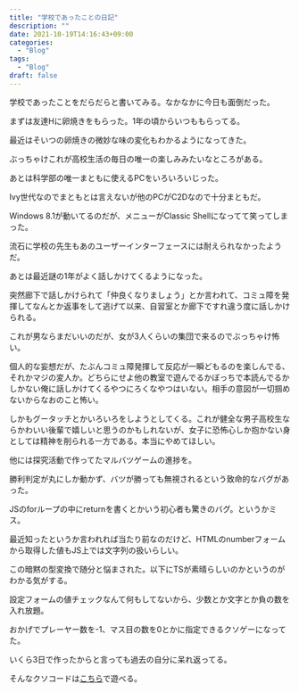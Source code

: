 ```yaml
---
title: "学校であったことの日記"
description: ""
date: 2021-10-19T14:16:43+09:00
categories:
  - "Blog"
tags:
  - "Blog"
draft: false
---
```


学校であったことをだらだらと書いてみる。なかなかに今日も面倒だった。

まずは友達Hに卵焼きをもらった。1年の頃からいつももらってる。

最近はそいつの卵焼きの微妙な味の変化もわかるようになってきた。

ぶっちゃけこれが高校生活の毎日の唯一の楽しみみたいなところがある。

あとは科学部の唯一まともに使えるPCをいろいろいじった。

Ivy世代なのでまともとは言えないが他のPCがC2Dなので十分まともだ。

Windows 8.1が動いてるのだが、メニューがClassic Shellになってて笑ってしまった。

流石に学校の先生もあのユーザーインターフェースには耐えられなかったようだ。

あとは最近謎の1年がよく話しかけてくるようになった。

突然廊下で話しかけられて「仲良くなりましょう」とか言われて、コミュ障を発揮してなんとか返事をして逃げて以来、自習室とか廊下ですれ違う度に話しかけられる。

これが男ならまだいいのだが、女が3人くらいの集団で来るのでぶっちゃけ怖い。

個人的な妄想だが、たぶんコミュ障発揮して反応が一瞬どもるのを楽しんでる、それかマジの変人か。どちらにせよ他の教室で遊んでるかぼっちで本読んでるかしかない俺に話しかけてくるやつにろくなやつはいない。相手の意図が一切掴めないからなおのこと怖い。

しかもグータッチとかいろいろをしようとしてくる。これが健全な男子高校生ならかわいい後輩で嬉しいと思うのかもしれないが、女子に恐怖心しか抱かない身としては精神を削られる一方である。本当にやめてほしい。

他には探究活動で作ってたマルバツゲームの進捗を。

勝利判定が丸にしか動かず、バツが勝っても無視されるという致命的なバグがあった。

JSのforループの中にreturnを書くとかいう初心者も驚きのバグ。というかミス。

最近知ったというか言われれば当たり前なのだけど、HTMLのnumberフォームから取得した値もJS上では文字列の扱いらしい。

この暗黙の型変換で随分と悩まされた。以下にTSが素晴らしいのかというのがわかる気がする。

設定フォームの値チェックなんて何もしてないから、少数とか文字とか負の数を入れ放題。

おかげでプレーヤー数を-1、マス目の数を0とかに指定できるクソゲーになってた。

いくら3日で作ったからと言っても過去の自分に呆れ返ってる。

そんなクソコードは[こちら](https://hayao.fascode.net/sanmoku)で遊べる。

